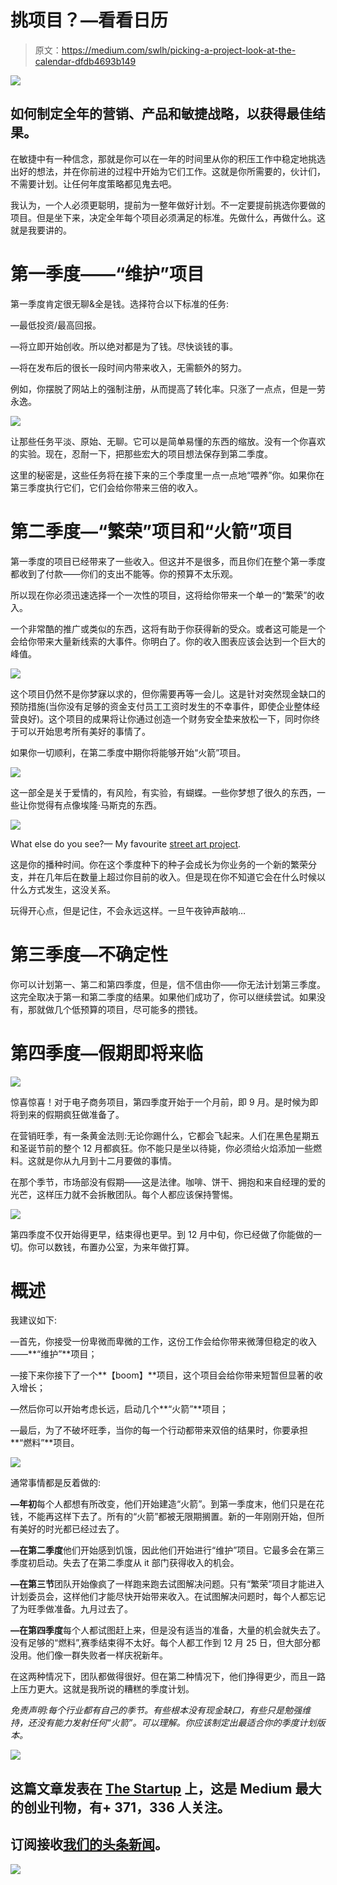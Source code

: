 # 挑项目？—看看日历

> 原文：<https://medium.com/swlh/picking-a-project-look-at-the-calendar-dfdb4693b149>

![](img/038ea413906b6db31bccfcafde64ca13.png)

## 如何制定全年的营销、产品和敏捷战略，以获得最佳结果。

在敏捷中有一种信念，那就是你可以在一年的时间里从你的积压工作中稳定地挑选出好的想法，并在你前进的过程中开始为它们工作。这就是你所需要的，伙计们，不需要计划。让任何年度策略都见鬼去吧。

我认为，一个人必须更聪明，提前为一整年做好计划。不一定要提前挑选你要做的项目。但是坐下来，决定全年每个项目必须满足的标准。先做什么，再做什么。这就是我要讲的。

# 第一季度——“维护”项目

第一季度肯定很无聊&全是钱。选择符合以下标准的任务:

—最低投资/最高回报。

—将立即开始创收。所以绝对都是为了钱。尽快谈钱的事。

—将在发布后的很长一段时间内带来收入，无需额外的努力。

例如，你摆脱了网站上的强制注册，从而提高了转化率。只涨了一点点，但是一劳永逸。

![](img/d9fb6a6c81a312e8adb6ac542373b038.png)

让那些任务平淡、原始、无聊。它可以是简单易懂的东西的缩放。没有一个你喜欢的实验。现在，忍耐一下，把那些宏大的项目想法保存到第二季度。

这里的秘密是，这些任务将在接下来的三个季度里一点一点地“喂养”你。如果你在第三季度执行它们，它们会给你带来三倍的收入。

# 第二季度—“繁荣”项目和“火箭”项目

第一季度的项目已经带来了一些收入。但这并不是很多，而且你们在整个第一季度都收到了付款——你们的支出不能等。你的预算不太乐观。

所以现在你必须迅速选择一个一次性的项目，这将给你带来一个单一的“繁荣”的收入。

一个非常酷的推广或类似的东西，这将有助于你获得新的受众。或者这可能是一个会给你带来大量新线索的大事件。你明白了。你的收入图表应该会达到一个巨大的峰值。

![](img/0bfc42b6e85f19efbce6e4aaefbd084b.png)

这个项目仍然不是你梦寐以求的，但你需要再等一会儿。这是针对突然现金缺口的预防措施(当你没有足够的资金支付员工工资时发生的不幸事件，即使企业整体经营良好)。这个项目的成果将让你通过创造一个财务安全垫来放松一下，同时你终于可以开始思考所有美好的事情了。

如果你一切顺利，在第二季度中期你将能够开始“火箭”项目。

![](img/a174abe334dc4b2949a982283e41b1e6.png)

这一部全是关于爱情的，有风险，有实验，有蝴蝶。一些你梦想了很久的东西，一些让你觉得有点像埃隆·马斯克的东西。

![](img/0694a5f759686e62cc66cd8645d26b9b.png)

What else do you see?— My favourite [street art project](https://www.instagram.com/p/BXH38eLFVT2/?taken-by=zoomstreetart).

这是你的播种时间。你在这个季度种下的种子会成长为你业务的一个新的繁荣分支，并在几年后在数量上超过你目前的收入。但是现在你不知道它会在什么时候以什么方式发生，这没关系。

玩得开心点，但是记住，不会永远这样。一旦午夜钟声敲响…

# 第三季度—不确定性

你可以计划第一、第二和第四季度，但是，信不信由你——你无法计划第三季度。这完全取决于第一和第二季度的结果。如果他们成功了，你可以继续尝试。如果没有，那就做几个低预算的项目，尽可能多的攒钱。

# 第四季度—假期即将来临

![](img/a00fd09fea3b3abb3c0f772fcacac12a.png)

惊喜惊喜！对于电子商务项目，第四季度开始于一个月前，即 9 月。是时候为即将到来的假期疯狂做准备了。

在营销旺季，有一条黄金法则:无论你踢什么，它都会飞起来。人们在黑色星期五和圣诞节前的整个 12 月都疯狂。你不能只是坐以待毙，你必须给火焰添加一些燃料。这就是你从九月到十二月要做的事情。

在那个季节，市场部没有假期——这是法律。咖啡、饼干、拥抱和来自经理的爱的光芒，这样压力就不会拆散团队。每个人都应该保持警惕。

![](img/7605ff8063bbdfa589aef56e78aa5691.png)

第四季度不仅开始得更早，结束得也更早。到 12 月中旬，你已经做了你能做的一切。你可以数钱，布置办公室，为来年做打算。

# 概述

我建议如下:

—首先，你接受一份卑微而卑微的工作，这份工作会给你带来微薄但稳定的收入——**“维护”**项目；

—接下来你接下了一个**【boom】**项目，这个项目会给你带来短暂但显著的收入增长；

—然后你可以开始考虑长远，启动几个**“火箭”**项目；

—最后，为了不破坏旺季，当你的每一个行动都带来双倍的结果时，你要承担**“燃料”**项目。

![](img/038ea413906b6db31bccfcafde64ca13.png)

通常事情都是反着做的:

**—年初**每个人都想有所改变，他们开始建造“火箭”。到第一季度末，他们只是在花钱，不能再这样下去了。所有的“火箭”都被无限期搁置。新的一年刚刚开始，但所有美好的时光都已经过去了。

**—在第二季度**他们开始感到饥饿，因此他们开始进行“维护”项目。它最多会在第三季度初启动。失去了在第二季度从 it 部门获得收入的机会。

**—在第三节**团队开始像疯了一样跑来跑去试图解决问题。只有“繁荣”项目才能进入计划委员会，这样他们才能尽快开始带来收入。在试图解决问题时，每个人都忘记了为旺季做准备。九月过去了。

**—在第四季度**每个人都试图赶上来，但是没有适当的准备，大量的机会就失去了。没有足够的“燃料”,赛季结束得不太好。每个人都工作到 12 月 25 日，但大部分都没用。他们像一群失败者一样庆祝新年。

在这两种情况下，团队都做得很好。但在第二种情况下，他们挣得更少，而且一路上压力更大。这就是我所说的糟糕的季度计划。

*免责声明:每个行业都有自己的季节。有些根本没有现金缺口，有些只是勉强维持，还没有能力发射任何“火箭”。可以理解。你应该制定出最适合你的季度计划版本。*

[![](img/308a8d84fb9b2fab43d66c117fcc4bb4.png)](https://medium.com/swlh)

## 这篇文章发表在 [The Startup](https://medium.com/swlh) 上，这是 Medium 最大的创业刊物，有+ 371，336 人关注。

## 订阅接收[我们的头条新闻](http://growthsupply.com/the-startup-newsletter/)。

[![](img/b0164736ea17a63403e660de5dedf91a.png)](https://medium.com/swlh)